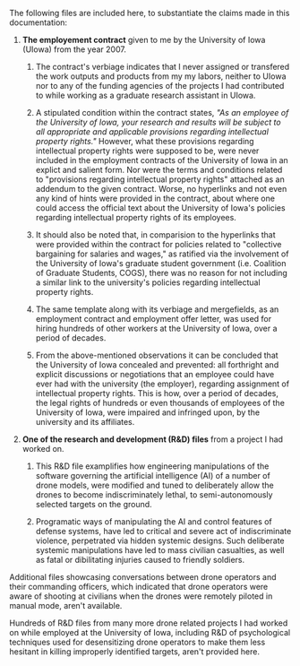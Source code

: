 The following files are included here, to substantiate the claims made in this documentation:
  
  1. **The employement contract** given to me by the University of Iowa (UIowa) from the year 2007. 
  
      1. The contract's verbiage indicates that I never assigned or transfered the work outputs and products from my my labors, neither to UIowa nor to any of the funding agencies of the projects I had contributed to while working as a graduate research assistant in UIowa. 
      
      1. A stipulated condition within the contract states, *"As an employee of the University of Iowa, your research and results will be subject to all appropriate and applicable provisions regarding intellectual property rights."* However, what these provisions regarding intellectual property rights were supposed to be, were never included in the employment contracts of the University of Iowa in an explict and salient form. Nor were the terms and conditions related to "provisions regarding intellectual property rights" attached as an addendum to the given contract. Worse, no hyperlinks and not even any kind of hints were provided in the contract, about where one could access the official text about the University of Iowa's policies regarding intellectual property rights of its employees. 
      
      1. It should also be noted that, in comparision to the hyperlinks that were provided within the contract for policies related to "collective bargaining for salaries and wages," as ratified via the involvement of the University of Iowa's graduate student government (i.e. Coalition of Graduate Students, COGS), there was no reason for not including a similar link to the university's policies regarding intellectual property rights. 
      
       1. The same template along with its verbiage and mergefields, as an employment contract and employment offer letter, was used for hiring hundreds of other workers at the University of Iowa, over a period of decades. 
       
       1. From the above-mentioned observations it can be concluded that the University of Iowa concealed and prevented: all forthright and explicit discussions or negotiations that an employee could have ever had with the university (the employer), regarding assignment of intellectual property rights. This is how, over a period of decades, the legal rights of hundreds or even thousands of employees of the University of Iowa, were impaired and infringed upon, by the university and its affiliates.   
  
  1. **One of the research and development (R&D) files** from a project I had worked on. 
  
      1. This R&D file examplifies how engineering manipulations of the software governing the artificial intelligence (AI) of a number of drone models, were modified and tuned to deliberately allow the drones to become indiscriminately lethal, to semi-autonomously selected targets on the ground. 
      
      1. Programatic ways of manipulating the AI and control features of defense systems, have led to critical and severe act of indiscriminate violence, perpetrated via hidden systemic designs. Such deliberate systemic manipulations have led to mass civilian casualties, as well as fatal or dibilitating injuries caused to friendly soldiers.
  
Additional files showcasing conversations between drone operators and their commanding officers, which indicated that drone operators were aware of shooting at civilians when the drones were remotely piloted in manual mode, aren't available. 
  
Hundreds of R&D files from many more drone related projects I had worked on while employed at the University of Iowa, including R&D of psychological techniques used for desensitizing drone operators to make them less hesitant in killing improperly identified targets, aren't provided here. 
